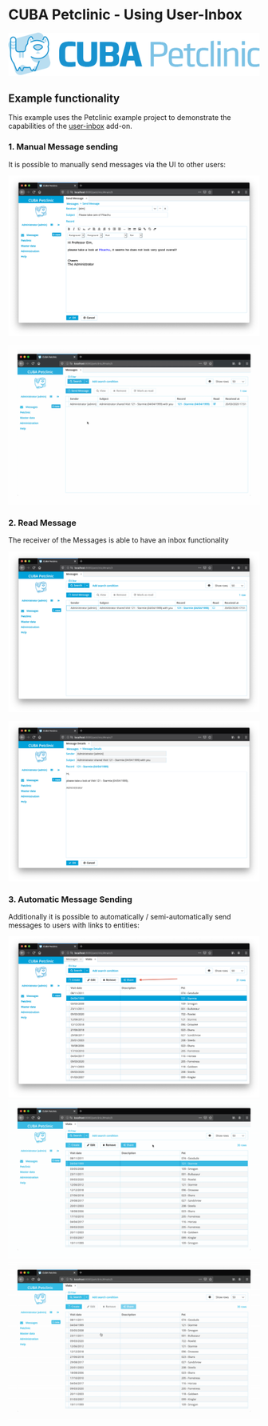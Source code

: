 # CUBA Petclinic - Using User-Inbox

<p align="center">
  <img src="https://github.com/cuba-platform/cuba-petclinic/blob/master/modules/web/themes/hover/branding/petclinic_logo_full.png"/>
</p>


## Example functionality

This example uses the Petclinic example project to demonstrate the capabilities of the [user-inbox](https://github.com/mariodavid/cuba-component-user-inbox) add-on.

### 1. Manual Message sending

It is possible to manually send messages via the UI to other users:

![send message manually](/img/1-send-message-manually-editor.png)

![instant-launcher-overview](/img/1-send-message-manually-overview.gif)

### 2. Read Message

The receiver of the Messages is able to have an inbox functionality

![user inbox](/img/4-user-inbox.png)

![read message](/img/2-read-message.png)

### 3. Automatic Message Sending

Additionally it is possible to automatically / semi-automatically send messages to users with links to entities:

![share entities](/img/3-share-entities.png)
![share entities overview](/img/3-share-entities-overview.gif)
![programmatic notification sending](/img/5-programmatic-notification-sending-overview.gif)
